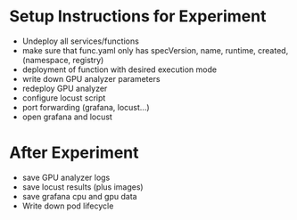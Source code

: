 # Setup Instructions for Experiment

* Undeploy all services/functions
* make sure that func.yaml only has specVersion, name, runtime, created, (namespace, registry)
* deployment of function with desired execution mode
* write down GPU analyzer parameters
* redeploy GPU analyzer
* configure locust script
* port forwarding (grafana, locust...)
* open grafana and locust

# After Experiment
* save GPU analyzer logs
* save locust results (plus images)
* save grafana cpu and gpu data
* Write down pod lifecycle